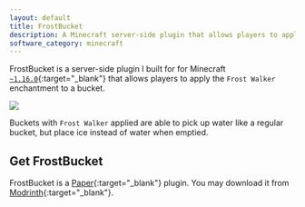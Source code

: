 ```yaml
---
layout: default
title: FrostBucket
description: A Minecraft server-side plugin that allows players to apply the Frost Walker enchantment to a bucket
software_category: minecraft
---
```


FrostBucket is a server-side plugin I built for for Minecraft [`~1.16.0`](https://jubianchi.github.io/semver-check/#/constraint/~1.16.0){:target="_blank"} that allows players to apply the `Frost Walker` enchantment to a bucket.

![](/assets/software/minecraft-frost-bucket/e1006ab40e5cd79c1de5d0d39b565f88fd8b1082.png)

Buckets with `Frost Walker` applied are able to pick up water like a regular bucket, but place ice instead of water when emptied.

## Get FrostBucket

FrostBucket is a [Paper](https://papermc.io){:target="_blank"} plugin. You may download it from [Modrinth](https://modrinth.com/plugin/frostbucket){:target="_blank"}.